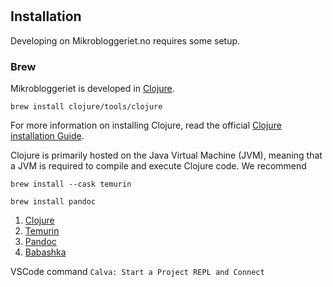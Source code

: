 # 

## Installation
Developing on Mikrobloggeriet.no requires some setup.



### Brew
Mikrobloggeriet is developed in [Clojure]. 
```shell
brew install clojure/tools/clojure
```
For more information on installing Clojure, read the official [Clojure installation Guide](https://clojure.org/guides/install_clojure).


Clojure is primarily hosted on the Java Virtual Machine (JVM), meaning that a JVM is required to compile and execute Clojure code.
We recommend 



```shell
brew install --cask temurin
```


```shell
brew install pandoc
```


1. [Clojure]
2. [Temurin]
3. [Pandoc]
4. [Babashka]

[Clojure]: https://clojure.org/
[Temurin]: https://adoptium.net/en-GB/
[Babashka]: https://babashka.org/
[Bbin]: https://github.com/babashka/bbin
[Pandoc]: https://pandoc.org/



VSCode command
 ```Calva: Start a Project REPL and Connect ```